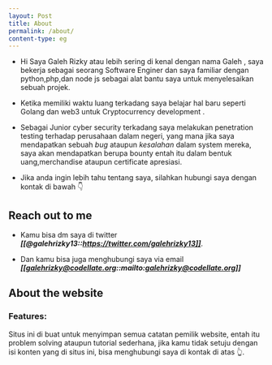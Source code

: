 ```yaml
---
layout: Post
title: About
permalink: /about/
content-type: eg
---
```



- Hi Saya Galeh Rizky atau lebih sering di kenal dengan nama Galeh , saya bekerja sebagai seorang Software Enginer dan saya familiar dengan python,php,dan node js sebagai alat bantu saya untuk menyelesaikan sebuah projek. 

- Ketika memiliki waktu luang terkadang saya belajar hal baru seperti Golang dan web3 untuk Cryptocurrency development .

- Sebagai Junior cyber security terkadang  saya melakukan penetration testing terhadap perusahaan dalam negeri, yang mana jika saya mendapatkan sebuah *bug* ataupun *kesalahan* dalam system mereka, saya akan mendapatkan berupa bounty entah itu dalam bentuk uang,merchandise ataupun certificate apresiasi.
  
- Jika anda ingin lebih tahu tentang saya, silahkan hubungi saya dengan kontak di bawah 👇


## Reach out to me

- Kamu bisa dm saya di twitter ***[[@galehrizky13::https://twitter.com/galehrizky13]]***. 
  
- Dan kamu bisa juga menghubungi saya via email ***[[galehrizky@codellate.org::mailto:galehrizky@codellate.org]]***


## About the website

### Features:
 Situs ini di buat untuk menyimpan semua catatan pemilik website, entah itu problem solving ataupun tutorial sederhana,
 jika kamu tidak setuju dengan isi konten yang di situs ini, bisa menghubungi saya di kontak di atas 👆. 


